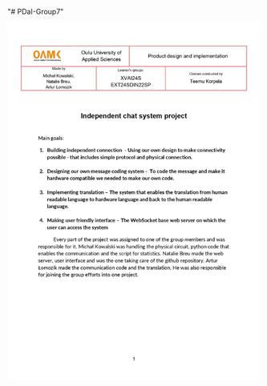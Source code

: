 "# PDaI-Group7" 

<p align="center">
  <img src="https://github.com/nati2611/PDaI-Group7/blob/main/images/Projekt_pdf_page-0001.jpg" />
</p>
